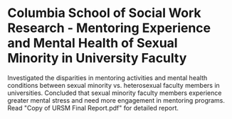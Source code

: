# Columbia School of Social Work Research - Mentoring Experience and Mental Health of Sexual Minority in University Faculty

Investigated the disparities in mentoring activities and mental health conditions between sexual minority vs. heterosexual faculty members in universities.
Concluded that sexual minority faculty members experience greater mental stress and need more engagement in mentoring programs.
Read "Copy of URSM Final Report.pdf" for detailed report.
